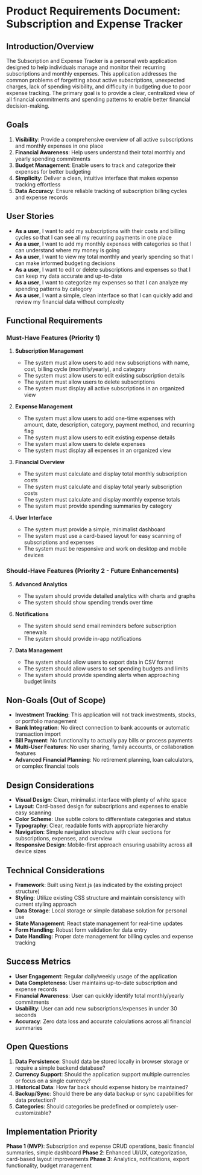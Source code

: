 # Product Requirements Document: Subscription and Expense Tracker

## Introduction/Overview

The Subscription and Expense Tracker is a personal web application designed to help individuals manage and monitor their recurring subscriptions and monthly expenses. This application addresses the common problems of forgetting about active subscriptions, unexpected charges, lack of spending visibility, and difficulty in budgeting due to poor expense tracking. The primary goal is to provide a clear, centralized view of all financial commitments and spending patterns to enable better financial decision-making.

## Goals

1. **Visibility**: Provide a comprehensive overview of all active subscriptions and monthly expenses in one place
2. **Financial Awareness**: Help users understand their total monthly and yearly spending commitments
3. **Budget Management**: Enable users to track and categorize their expenses for better budgeting
4. **Simplicity**: Deliver a clean, intuitive interface that makes expense tracking effortless
5. **Data Accuracy**: Ensure reliable tracking of subscription billing cycles and expense records

## User Stories

- **As a user**, I want to add my subscriptions with their costs and billing cycles so that I can see all my recurring payments in one place
- **As a user**, I want to add my monthly expenses with categories so that I can understand where my money is going
- **As a user**, I want to view my total monthly and yearly spending so that I can make informed budgeting decisions
- **As a user**, I want to edit or delete subscriptions and expenses so that I can keep my data accurate and up-to-date
- **As a user**, I want to categorize my expenses so that I can analyze my spending patterns by category
- **As a user**, I want a simple, clean interface so that I can quickly add and review my financial data without complexity

## Functional Requirements

### Must-Have Features (Priority 1)

1. **Subscription Management**
   - The system must allow users to add new subscriptions with name, cost, billing cycle (monthly/yearly), and category
   - The system must allow users to edit existing subscription details
   - The system must allow users to delete subscriptions
   - The system must display all active subscriptions in an organized view

2. **Expense Management**
   - The system must allow users to add one-time expenses with amount, date, description, category, payment method, and recurring flag
   - The system must allow users to edit existing expense details
   - The system must allow users to delete expenses
   - The system must display all expenses in an organized view

3. **Financial Overview**
   - The system must calculate and display total monthly subscription costs
   - The system must calculate and display total yearly subscription costs
   - The system must calculate and display monthly expense totals
   - The system must provide spending summaries by category

4. **User Interface**
   - The system must provide a simple, minimalist dashboard
   - The system must use a card-based layout for easy scanning of subscriptions and expenses
   - The system must be responsive and work on desktop and mobile devices

### Should-Have Features (Priority 2 - Future Enhancements)

5. **Advanced Analytics**
   - The system should provide detailed analytics with charts and graphs
   - The system should show spending trends over time

6. **Notifications**
   - The system should send email reminders before subscription renewals
   - The system should provide in-app notifications

7. **Data Management**
   - The system should allow users to export data in CSV format
   - The system should allow users to set spending budgets and limits
   - The system should provide spending alerts when approaching budget limits

## Non-Goals (Out of Scope)

- **Investment Tracking**: This application will not track investments, stocks, or portfolio management
- **Bank Integration**: No direct connection to bank accounts or automatic transaction import
- **Bill Payment**: No functionality to actually pay bills or process payments
- **Multi-User Features**: No user sharing, family accounts, or collaboration features
- **Advanced Financial Planning**: No retirement planning, loan calculators, or complex financial tools

## Design Considerations

- **Visual Design**: Clean, minimalist interface with plenty of white space
- **Layout**: Card-based design for subscriptions and expenses to enable easy scanning
- **Color Scheme**: Use subtle colors to differentiate categories and status
- **Typography**: Clear, readable fonts with appropriate hierarchy
- **Navigation**: Simple navigation structure with clear sections for subscriptions, expenses, and overview
- **Responsive Design**: Mobile-first approach ensuring usability across all device sizes

## Technical Considerations

- **Framework**: Built using Next.js (as indicated by the existing project structure)
- **Styling**: Utilize existing CSS structure and maintain consistency with current styling approach
- **Data Storage**: Local storage or simple database solution for personal use
- **State Management**: React state management for real-time updates
- **Form Handling**: Robust form validation for data entry
- **Date Handling**: Proper date management for billing cycles and expense tracking

## Success Metrics

- **User Engagement**: Regular daily/weekly usage of the application
- **Data Completeness**: User maintains up-to-date subscription and expense records
- **Financial Awareness**: User can quickly identify total monthly/yearly commitments
- **Usability**: User can add new subscriptions/expenses in under 30 seconds
- **Accuracy**: Zero data loss and accurate calculations across all financial summaries

## Open Questions

1. **Data Persistence**: Should data be stored locally in browser storage or require a simple backend database?
2. **Currency Support**: Should the application support multiple currencies or focus on a single currency?
3. **Historical Data**: How far back should expense history be maintained?
4. **Backup/Sync**: Should there be any data backup or sync capabilities for data protection?
5. **Categories**: Should categories be predefined or completely user-customizable?

## Implementation Priority

**Phase 1 (MVP)**: Subscription and expense CRUD operations, basic financial summaries, simple dashboard
**Phase 2**: Enhanced UI/UX, categorization, card-based layout improvements
**Phase 3**: Analytics, notifications, export functionality, budget management
